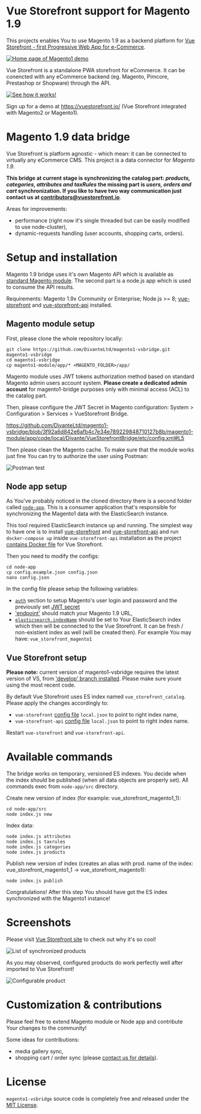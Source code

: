 # Vue Storefront support for Magento 1.9
This projects enables You to use Magento 1.9 as a backend platform for [Vue Storefront - first Progressive Web App for e-Commerce](https://github.com/DivanteLtd/vue-storefront). 

[![Home page of Magento1 demo](doc/media/magento1-hp.png)](https://demo-magento1.vuestorefront.io)

Vue Storefront is a standalone PWA storefront for eCommerce. It can be conencted with any eCommerce backend (eg. Magento, Pimcore, Prestashop or Shopware) through the API.

[![See how it works!](doc/media/vs-video.png)](https://www.youtube.com/watch?v=L4K-mq9JoaQ)

Sign up for a demo at https://vuestorefront.io/ (Vue Storefront integrated with Magento2 or Magento1).

# Magento 1.9 data bridge
Vue Storefront is platform agnostic - which mean: it can be connected to virtually any eCommerce CMS. This project is a data connector for *Magento 1.9*.

**This bridge at current stage is synchronizing the catalog part: *products, categories, attributes and taxRules*  the missing part is *users, orders and cart* synchronization. If you like to have two way communication just contact us at contributors@vuestorefront.io**.

Areas for improvements:
- performance (right now it's single threaded but can be easily modified to use node-cluster),
- dynamic-requests handling (user accounts, shopping carts, orders).

# Setup and installation
Magento 1.9 bridge uses it's own Magento API which is available as [standard Magento module](https://github.com/DivanteLtd/magento1-vsbridge/tree/master/magento1-module/). The second part is a node.js app which is used to consume the API results.

Requirements: Magento 1.9x Community or Enterprise; Node.js >= 8; [vue-storefront](https://github.com/DivanteLtd/vue-storefront) and [vue-storefront-api](https://github.com/DivanteLtd/vue-storefront-api) installed.

## Magento module setup

First, please clone the whole repository locally:

```
git clone https://github.com/DivanteLtd/magento1-vsbridge.git magento1-vsbridge
cd magento1-vsbridge
cp magento1-module/app/* <MAGENTO_FOLDER>/app/
```

Magento module uses JWT tokens authorization method based on standard Magento admin users account system. **Please create a dedicated admin account** for magento1-bridge purposes only with minimal access (ACL) to the catalog part.

Then, please configure the JWT Secret in Magento configuration: System > Configuration > Services > VueStorefront Bridge.

https://github.com/DivanteLtd/magento1-vsbridge/blob/3f92a6d842e6afb4c7e34e789229848710127b8b/magento1-module/app/code/local/Divante/VueStorefrontBridge/etc/config.xml#L5

Then please clean the Magento cache.
To make sure that the module works just fine You can try to authorize the user using Postman:

![Postman test](doc/media/postman.png)

## Node app setup

As You've probably noticed in the cloned directory there is a second folder called [`node-app`](https://github.com/DivanteLtd/magento1-vsbridge/tree/master/node-app). This is a consumer application that's responsible for synchronizing the Magento1 data with the ElasticSearch instance.

This tool required ElasticSearch instance up and running. The simplest way to have one is to install [vue-storefront](https://github.com/DivanteLtd/vue-storefront) and [vue-storefront-api](https://github.com/DivanteLtd/vue-storefront-api) and run `docker-compose up` inside `vue-storefront-api` installation as the project [contains Docker file](https://github.com/DivanteLtd/vue-storefront-api/blob/master/docker-compose.yml) for Vue Storefront.

Then you need to modify the configs:

```
cd node-app
cp config.example.json config.json
nano config.json
```

In the config file please setup the following variables:
- [`auth`](https://github.com/DivanteLtd/magento1-vsbridge/blob/5d4b9285c2dd2a20900e6075f50ebc2d7802499e/node-app/config.example.json#L9) section to setup Magento's user login and password and the previously set [JWT secret](https://github.com/DivanteLtd/magento1-vsbridge/blob/5d4b9285c2dd2a20900e6075f50ebc2d7802499e/magento1-module/app/code/local/Divante/VueStorefrontBridge/etc/config.xml#L6)
- ['endpoint'](https://github.com/DivanteLtd/magento1-vsbridge/blob/5d4b9285c2dd2a20900e6075f50ebc2d7802499e/node-app/config.example.json#L14) should match your Magento 1.9 URL,
- [`elasticsearch.indexName`](https://github.com/DivanteLtd/magento1-vsbridge/blob/5d4b9285c2dd2a20900e6075f50ebc2d7802499e/node-app/config.example.json#L4) should be set to Your ElasticSearch index which then will be connected to the Vue Storefront. It can be fresh / non-existient index as well (will be created then). For example You may have: `vue_storefront_magento1`

## Vue Storefront setup

**Please note:** current version of magento1-vsbridge requires the latest version of VS, from ['develop' branch installed](https://github.com/DivanteLtd/vue-storefront/tree/develop). Please make sure youre using the most recent code.

By default Vue Storefront uses ES index named `vue_storefront_catalog`. Please apply the changes accordingly to:
- `vue-storefront` [config file](https://github.com/DivanteLtd/vue-storefront/tree/master/config) `local.json` to point to right index name,
- `vue-storefront-api` [config file](https://github.com/DivanteLtd/vue-storefront-api/tree/master/config) `local.json` to point to right index name.

Restart `vue-storefront` and `vue-storefront-api`.

# Available commands
The bridge works on temporary, versioned ES indexes. You decide when the index should be published (when all data objects are properly set). All commands exec from `node-app/src` directory.

Create new version of index (for example: vue_storefront_magento1_1): 
```
cd node-app/src
node index.js new
```

Index data:
```
node index.js attributes
node index.js taxrules
node index.js categories
node index.js products
```

Publish new version of index (creates an alias with prod. name of the index: vue_storefront_magento1_1 -> vue_storefront_magento1): 
```
node index.js publish
```

Congratulations! After this step You should have got the ES index synchronized with the Magento1 instance!

# Screenshots

Please visit [Vue Storefront site](http://vuestorefront.io) to check out why it's so cool!

![List of synchronized products](doc/media/magento1-list.png)

As you may observed, configured products do work perfectly well after imported to Vue Storefront!

![Configurable product](doc/media/magento1-single.png)

# Customization & contributions
Please feel free to extend Magento module or Node app and contribute Your changes to the community!

Some ideas for contributions:
- media gallery sync,
- shopping cart / order sync (please [contact us for details](contributors@vuestorefront.io)).

# License 
`magento1-vsbridge` source code is completely free and released under the [MIT License](https://github.com/DivanteLtd/vue-storefront/blob/master/LICENSE).


